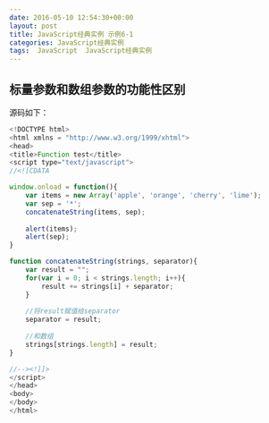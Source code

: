 ```yaml
---
date: 2016-05-10 12:54:30+00:00
layout: post
title: JavaScript经典实例 示例6-1
categories: JavaScript经典实例
tags:  JavaScript  JavaScript经典实例
---
```


标量参数和数组参数的功能性区别
----------------

<html xmlns = "http://www.w3.org/1999/xhtml">
<head>
<title>Function test</title>
<script type="text/javascript">
//<![CDATA

window.onload = function(){
    var items = new Array('apple', 'orange', 'cherry', 'lime');
    var sep = '*';
    var blk1 = document.getElementById("result1");
    blk1.innerHTML = items + sep;
    concatenateString(items, sep);
    var blk2 = document.getElementById("result2");
    blk2.innerHTML = items;
    var blk3 = document.getElementById("result3");
    blk3.innerHTML = sep;
    //alert(items);
    //alert(sep);
}

function concatenateString(strings, separator){
    var result = "";
    for(var i = 0; i < strings.length; i++){
        result += strings[i] + separator;
    }
    
    //将result赋值给separator
    separator = result;
    
    //和数组
    strings[strings.length] = result;
}

//--><!]]>
</script>
</head>
<body>
<div id="result1"></div>
<div id="result2"></div>
<div id="result3"></div>
</body>
</html>

源码如下：

``` javascript
<!DOCTYPE html>
<html xmlns = "http://www.w3.org/1999/xhtml">
<head>
<title>Function test</title>
<script type="text/javascript">
//<![CDATA

window.onload = function(){
    var items = new Array('apple', 'orange', 'cherry', 'lime');
    var sep = '*';
    concatenateString(items, sep);
    
    alert(items);
    alert(sep);
}

function concatenateString(strings, separator){
    var result = "";
    for(var i = 0; i < strings.length; i++){
        result += strings[i] + separator;
    }
    
    //将result赋值给separator
    separator = result;
    
    //和数组
    strings[strings.length] = result;
}

//--><!]]>
</script>
</head>
<body>
</body>
</html>
``` 
